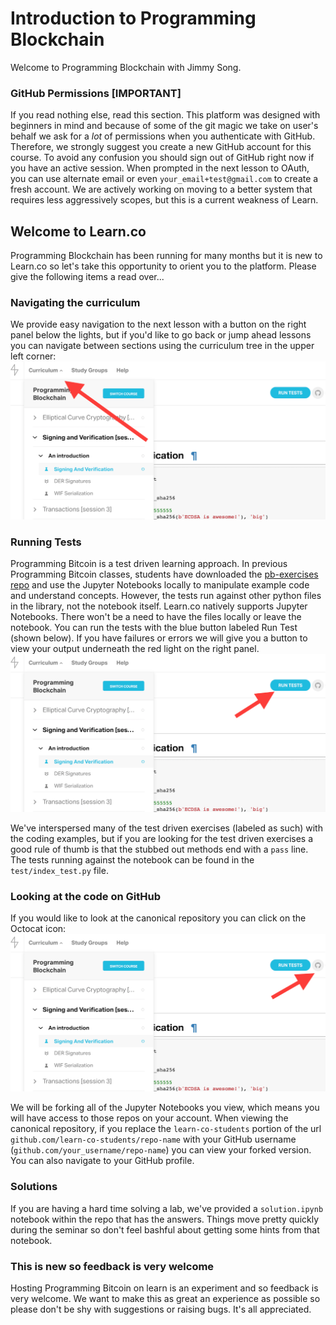 # Introduction to Programming Blockchain

Welcome to Programming Blockchain with Jimmy Song.

### GitHub Permissions [IMPORTANT]
If you read nothing else, read this section. This platform was designed with beginners in mind and because of some of the git magic we take on user's behalf we ask for a _lot_ of permissions when you authenticate with GitHub. Therefore, we strongly suggest you create a new GitHub account for this course. To avoid any confusion you should sign out of GitHub right now if you have an active session. When prompted in the next lesson to OAuth, you can use alternate email or even `your_email+test@gmail.com` to create a fresh account. We are actively working on moving to a better system that requires less aggressively scopes, but this is a current weakness of Learn.

## Welcome to Learn.co
Programming Blockchain has been running for many months but it is new to Learn.co so let's take this opportunity to orient you to the platform. Please give the following items a read over...

### Navigating the curriculum
We provide easy navigation to the next lesson with a button on the right panel below the lights, but if you'd like to go back or jump ahead lessons you can navigate between sections using the curriculum tree in the upper left corner:
![curriculum tree](https://raw.githubusercontent.com/learn-co-curriculum/intro-to-programming-blockchain-jsong/master/curriculum_tree.png)

### Running Tests
Programming Bitcoin is a test driven learning approach. In previous Programming Bitcoin classes, students have downloaded the [pb-exercises repo](https://github.com/jimmysong/pb-exercises) and use the Jupyter Notebooks locally to manipulate example code and understand concepts. However, the tests run against other python files in the library, not the notebook itself. Learn.co natively supports Jupyter Notebooks. There won't be a need to have the files locally or leave the notebook. You can run the tests with the blue button labeled Run Test (shown below). If you have failures or errors we will give you a button to view your output underneath the red light on the right panel.
![run_tests](https://raw.githubusercontent.com/learn-co-curriculum/intro-to-programming-blockchain-jsong/master/run_tests.png)

We've interspersed many of the test driven exercises (labeled as such) with the coding examples, but if you are looking for the test driven exercises a good rule of thumb is that the stubbed out methods end with a `pass` line. The tests running against the notebook can be found in the `test/index_test.py` file.

### Looking at the code on GitHub
If you would like to look at the canonical repository you can click on the Octocat icon:
![GitHub Icon](https://raw.githubusercontent.com/learn-co-curriculum/intro-to-programming-blockchain-jsong/master/github_icon.png)

We will be forking all of the Jupyter Notebooks you view, which means you will have access to those repos on your account. When viewing the canonical repository, if you replace the `learn-co-students` portion of the url `github.com/learn-co-students/repo-name` with your GitHub username (`github.com/your_username/repo-name`) you can view your forked version. You can also navigate to your GitHub profile.

### Solutions
If you are having a hard time solving a lab, we've provided a `solution.ipynb` notebook within the repo that has the answers. Things move pretty quickly during the seminar so don't feel bashful about getting some hints from that notebook.

### This is new so feedback is very welcome
Hosting Programming Bitcoin on learn is an experiment and so feedback is very welcome. We want to make this as great an experience as possible so please don't be shy with suggestions or raising bugs. It's all appreciated.
